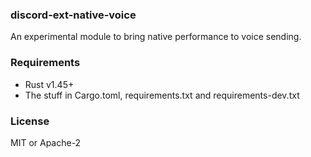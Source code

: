 ### discord-ext-native-voice

An experimental module to bring native performance to voice sending.

### Requirements

- Rust v1.45+
- The stuff in Cargo.toml, requirements.txt and requirements-dev.txt

### License

MIT or Apache-2


